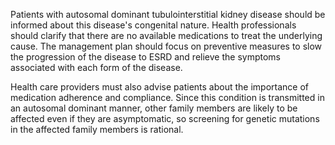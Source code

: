 Patients with autosomal dominant tubulointerstitial kidney disease should be informed about this disease's congenital nature. Health professionals should clarify that there are no available medications to treat the underlying cause. The management plan should focus on preventive measures to slow the progression of the disease to ESRD and relieve the symptoms associated with each form of the disease.

Health care providers must also advise patients about the importance of medication adherence and compliance. Since this condition is transmitted in an autosomal dominant manner, other family members are likely to be affected even if they are asymptomatic, so screening for genetic mutations in the affected family members is rational.